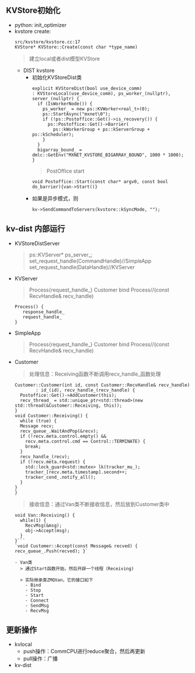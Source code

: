 KVStore初始化
---
- python: init_optimizer
- kvstore create:
  ```
  src/kvstore/kvstore.cc:17
  KVStore* KVStore::Create(const char *type_name)
  ```
  > 建立local或者dist模型KVStore
    - DIST kvstore
      - 初始化KVStoreDist类
        ```
        explicit KVStoreDist(bool use_device_comm)
        : KVStoreLocal(use_device_comm), ps_worker_(nullptr), server_(nullptr) {
          if (IsWorkerNode()) {
            ps_worker_ = new ps::KVWorker<real_t>(0);
            ps::StartAsync("mxnet\0");
            if (!ps::Postoffice::Get()->is_recovery()) {
              ps::Postoffice::Get()->Barrier(
                ps::kWorkerGroup + ps::kServerGroup + ps::kScheduler);
            }
          }
          bigarray_bound_ = dmlc::GetEnv("MXNET_KVSTORE_BIGARRAY_BOUND", 1000 * 1000);
        }
        ```
        >  PostOffice start
          ```
          void Postoffice::Start(const char* argv0, const bool do_barrier){van->Start()}
          ```
      - 如果是异步模式，则
        ```
        kv->SendCommandToServers(kvstore::kSyncMode, "");
        ```

kv-dist 内部运行
---
- KVStoreDistServer
  > ps::KVServer<float>* ps_server_;
  > set_request_handle(CommandHandle)//SimpleApp
  > set_request_handle(DataHandle)//KVServer

- KVServer
  > Process{request_handle_}
  > Customer bind Process//(const RecvHandle& recv_handle)
    ```
    Process() {
       response_handle_
       request_handle_
    }
    ```

- SimpleApp
  > Process{request_handle_}
  > Customer bind Process//(const RecvHandle& recv_handle)

- Customer
  > 处理信息：Receiving函数不断调用recv_handle_函数处理
    ```
    Customer::Customer(int id, const Customer::RecvHandle& recv_handle)
            : id_(id), recv_handle_(recv_handle) {
      Postoffice::Get()->AddCustomer(this);
      recv_thread_ = std::unique_ptr<std::thread>(new std::thread(&Customer::Receiving, this));
    }
    void Customer::Receiving() {
      while (true) {
      Message recv;
      recv_queue_.WaitAndPop(&recv);
      if (!recv.meta.control.empty() &&
        recv.meta.control.cmd == Control::TERMINATE) {
        break;
      }
      recv_handle_(recv);
      if (!recv.meta.request) {
        std::lock_guard<std::mutex> lk(tracker_mu_);
        tracker_[recv.meta.timestamp].second++;
        tracker_cond_.notify_all();
      }
    }
  }
  ```
  > 接收信息：通过Van类不断接收信息，然后放到Customer类中
  ```
  void Van::Receiving() {
    while(1) {
      RecvMsg(&msg);
      obj->Accept(msg);
    }
  }```
  `void Customer::Accept(const Message& recved) { recv_queue_.Push(recved); }`

  - Van类
    > 通过Start函数开始，然后开辟一个线程（Receiving)

    > 实际继承类ZMQVan，它的接口如下
      - Bind
      - Stop
      - Start
      - Connect
      - SendMsg
      - RecvMsg

更新操作
---
- kvlocal
  - push操作：CommCPU进行reduce聚合，然后再更新
  - pull操作：广播
- kv-dist
